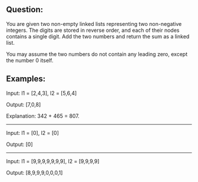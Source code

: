 ## Question:
You are given two non-empty linked lists representing two non-negative integers. The digits are stored in reverse order, and each of their nodes contains a single digit. Add the two numbers and return the sum as a linked list.

You may assume the two numbers do not contain any leading zero, except the number 0 itself.

## Examples: 
Input: l1 = [2,4,3], l2 = [5,6,4]

Output: [7,0,8]

Explanation: 342 + 465 = 807.

---
Input: l1 = [0], l2 = [0]

Output: [0]

---
Input: l1 = [9,9,9,9,9,9,9], l2 = [9,9,9,9]

Output: [8,9,9,9,0,0,0,1]
